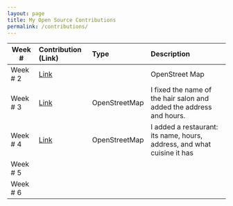 ```yaml
---
layout: page
title: My Open Source Contributions
permalink: /contributions/
---
```


<!--
Type of the contribution should be "Wikipedia edit", "OpenStreet Map feature", "Project Documentation", "Project Code", "Blog Edit", etc.

The description should include a brief summary of what you did.

Replace the first row below with your contribution.

-->





| Week #      | Contribution (Link) | Type | Description |
|---|:---|:---|:---|
|Week # 2|[Link](https://www.openstreetmap.org/changeset/74403979) | | OpenStreet Map |I fixed the name of a store and added the hours in which it is open. |
|Week # 3 |[Link](https://www.openstreetmap.org/changeset/75068309)|OpenStreetMap| I fixed the name of the hair salon and added the address and hours.|
| Week # 4|[Link](https://www.openstreetmap.org/changeset/75068526#map=18/40.58679/-73.95324)|OpenStreetMap | I added a restaurant: its name, hours, address, and what cuisine it has|
|  Week # 5   |     |     |      |
|  Week # 6   |     |     |      |

